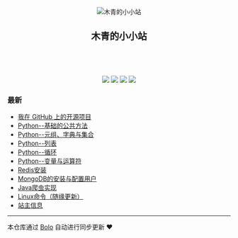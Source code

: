 <p align="center"><img alt="木青的小小站" src="https://pic.stackoverflow.wiki/uploadImages/223/91/106/244/2020/05/09/12/52/146a5490-6ddb-40a7-b3c9-9df41225949c.jpg"></p><h2 align="center">
木青的小小站
</h2>

<h4 align="center"><br/><h1 id="site_title"><span id="jinrishici-sentence" ></span></h1></h4>
<p align="center"><a title="木青的小小站" target="_blank" href="https://github.com/muqing08/bolo-blog"><img src="https://img.shields.io/github/last-commit/muqing08/bolo-blog.svg?style=flat-square&color=FF9900"></a>
<a title="GitHub repo size in bytes" target="_blank" href="https://github.com/muqing08/bolo-blog"><img src="https://img.shields.io/github/repo-size/muqing08/bolo-blog.svg?style=flat-square"></a>
<a title="Bolo Version" target="_blank" href="https://github.com/adlered/bolo-solo"><img src="https://img.shields.io/badge/bolo-v2.5 稳定版-f1e05a.svg?style=flat-square&color=blueviolet"></a>
<a title="Hits" target="_blank" href="https://github.com/88250/hits"><img src="https://hits.b3log.org/muqing08/bolo-blog.svg"></a></p>

### 最新

* [我在 GitHub 上的开源项目](http://49.234.75.217/github)
* [Python--基础的公共方法](http://49.234.75.217/articles/2021/02/13/1613217844181.html)
* [Python--元组、字典与集合](http://49.234.75.217/articles/2021/02/13/1613217026586.html)
* [Python--列表](http://49.234.75.217/articles/2021/02/13/1613192521477.html)
* [Python--循环](http://49.234.75.217/articles/2021/02/12/1613134148104.html)
* [Python--变量与运算符](http://49.234.75.217/articles/2021/02/11/1613019417339.html)
* [Redis安装](http://49.234.75.217/articles/2020/06/11/1591868468229.html)
* [MongoDB的安装与配置用户](http://49.234.75.217/articles/2020/06/10/1591768849724.html)
* [Java爬虫实现](http://49.234.75.217/articles/2020/05/11/1589165622569.html)
* [Linux命令（随缘更新）](http://49.234.75.217/articles/2020/05/09/1589015257205.html)
* [站主信息](http://49.234.75.217/articles/2020/05/09/1589003975349.html)



---

本仓库通过 [Bolo](https://github.com/adlered/bolo-solo) 自动进行同步更新 ❤️ 